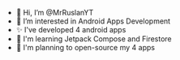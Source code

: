 - 👋 Hi, I’m @MrRuslanYT
- 👀 I’m interested in Android Apps Development
- ✨ I've developed 4 android apps
- 🌱 I'm learning Jetpack Compose and Firestore
- 🥳 I'm planning to open-source my 4 apps
<!---
MrRuslanYT/MrRuslanYT is a ✨ special ✨ repository because its `README.md` (this file) appears on your GitHub profile.
You can click the Preview link to take a look at your changes.
--->

